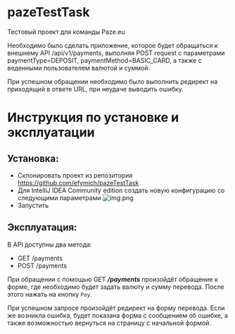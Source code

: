 # pazeTestTask
Тестовый проект для команды Paze.eu

Необходимо было сделать приложение, которое будет обращаться к внешнему API /api/v1/payments,
выполняя POST request с параметрами paymentType=DEPOSIT, paymentMethod=BASIC_CARD,
а также с веденными пользователем валютой и суммой.

При успешном обращении необходимо было выполнить редирект на приходящий в ответе URL,
при неудаче выводить ошибку.

# Инструкция по установке и эксплуатации

## Установка:

* Склонировать проект из репозитория <https://github.com/efymich/pazeTestTask>
* Для IntelliJ IDEA Community edition создать новую конфигурацию со следующими параметрами
![img.png](img.png)
* Запустить

## Эксплуатация:

В API доступны два метода:

* GET /payments
* POST /payments

При обращении с помощью GET **_/payments_** произойдёт обращение к форме, где необходимо
будет задать валюту и сумму перевода.
После этого нажать на кнопку ```Pay```.

При успешном запросе произойдёт редирект на форму перевода.
Если же возникла ошибка, будет показана форма с сообщением об ошибке, а также
возможностью вернуться на страницу с начальной формой.
